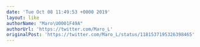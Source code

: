 ```yaml
---
date: 'Tue Oct 08 11:49:53 +0000 2019'
layout: like
authorName: "Maro\U0001F49A"
authorUrl: 'https://twitter.com/Maro_L'
originalPost: 'https://twitter.com/Maro_L/status/1181537195326398465'
---
```

